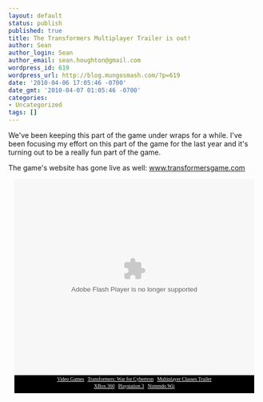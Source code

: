 ```yaml
---
layout: default
status: publish
published: true
title: The Transformers Multiplayer Trailer is out!
author: Sean
author_login: Sean
author_email: sean.houghton@gmail.com
wordpress_id: 619
wordpress_url: http://blog.mungosmash.com/?p=619
date: '2010-04-06 17:05:46 -0700'
date_gmt: '2010-04-07 01:05:46 -0700'
categories:
- Uncategorized
tags: []
---
```

We've been keeping this part of the game under wraps for a while.  I've been focusing my effort on this part of the game for the last year and it's turning out to be a really fun part of the game.

The game's website has gone live as well: <a title="www.transformersgame.com" href="http://www.transformersgame.com/" target="_blank">www.transformersgame.com</a>

<center>

<div style="width: 480px;"><object classid="clsid:d27cdb6e-ae6d-11cf-96b8-444553540000" codebase="http://download.macromedia.com/pub/shockwave/cabs/flash/swflash.cab#version=8,0,0,0" id="gtembed" width="480" height="392"><param name="allowScriptAccess" value="sameDomain" /><param name="allowFullScreen" value="true" /><param name="movie" value="http://www.gametrailers.com/remote_wrap.php?mid=64242"/><param name="quality" value="high" /><embed src="http://www.gametrailers.com/remote_wrap.php?mid=64242" swLiveConnect="true" name="gtembed" align="middle" allowScriptAccess="sameDomain" allowFullScreen="true" quality="high" pluginspage="http://www.macromedia.com/go/getflashplayer" type="application/x-shockwave-flash" width="480" height="392"></embed> </object>
<div style="font-size: 10px; font-family: Verdana; text-align: center; width: 480px; padding-top: 2px; padding-bottom: 2px; background-color: black; height: 32px;">
<div><a style="color:#FFFFFF;" href="http://www.gametrailers.com" title="GameTrailers.com">Video Games</a> | <a style="color:#FFFFFF;" href="http://www.gametrailers.com/game/transformers-war-for-cybertron/12451" title="Transformers: War for Cybertron">Transformers: War for Cybertron</a> | <a style="color:#FFFFFF;" href="http://www.gametrailers.com/video/multiplayer-classes-transformers-war/64242" title="Multiplayer Classes Trailer">Multiplayer Classes Trailer</a></div>
<div style="padding-top: 3px;"><a style="color:#FFFFFF;" href="http://xbox360.gametrailers.com/" title="XBox 360">XBox 360</a> | <a style="color:#FFFFFF;" href="http://ps3.gametrailers.com/" title="PS3">Playstation 3</a> | <a style="color:#FFFFFF;" href="http://wii.gametrailers.com/" title="Wii">Nintendo Wii</a></div></div></div><br />
</center>


